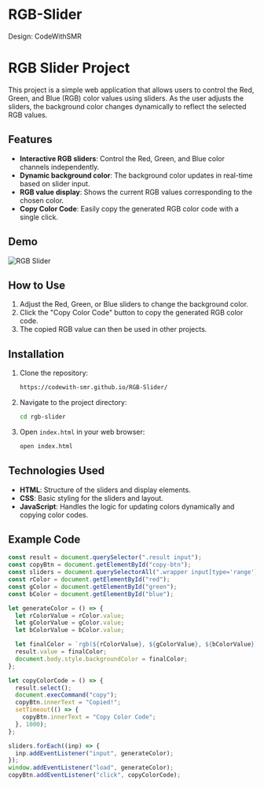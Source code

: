# RGB-Slider
Design: CodeWithSMR
# RGB Slider Project

This project is a simple web application that allows users to control the Red, Green, and Blue (RGB) color values using sliders. As the user adjusts the sliders, the background color changes dynamically to reflect the selected RGB values.

## Features

- **Interactive RGB sliders**: Control the Red, Green, and Blue color channels independently.
- **Dynamic background color**: The background color updates in real-time based on slider input.
- **RGB value display**: Shows the current RGB values corresponding to the chosen color.
- **Copy Color Code**: Easily copy the generated RGB color code with a single click.

## Demo

![RGB Slider](https://example.com/demo.gif)

## How to Use

1. Adjust the Red, Green, or Blue sliders to change the background color.
2. Click the "Copy Color Code" button to copy the generated RGB color code.
3. The copied RGB value can then be used in other projects.

## Installation

1. Clone the repository:
    ```bash
   https://codewith-smr.github.io/RGB-Slider/
    ```
   
2. Navigate to the project directory:
    ```bash
    cd rgb-slider
    ```

3. Open `index.html` in your web browser:
    ```bash
    open index.html
    ```

## Technologies Used

- **HTML**: Structure of the sliders and display elements.
- **CSS**: Basic styling for the sliders and layout.
- **JavaScript**: Handles the logic for updating colors dynamically and copying color codes.

## Example Code

```javascript
const result = document.querySelector(".result input");
const copyBtn = document.getElementById("copy-btn");
const sliders = document.querySelectorAll(".wrapper input[type='range']");
const rColor = document.getElementById("red");
const gColor = document.getElementById("green");
const bColor = document.getElementById("blue");

let generateColor = () => {
  let rColorValue = rColor.value;
  let gColorValue = gColor.value;
  let bColorValue = bColor.value;

  let finalColor = `rgb(${rColorValue}, ${gColorValue}, ${bColorValue})`;
  result.value = finalColor;
  document.body.style.backgroundColor = finalColor;
};

let copyColorCode = () => {
  result.select();
  document.execCommand("copy");
  copyBtn.innerText = "Copied!";
  setTimeout(() => {
    copyBtn.innerText = "Copy Color Code";
  }, 1000);
};

sliders.forEach((inp) => {
  inp.addEventListener("input", generateColor);
});
window.addEventListener("load", generateColor);
copyBtn.addEventListener("click", copyColorCode);
